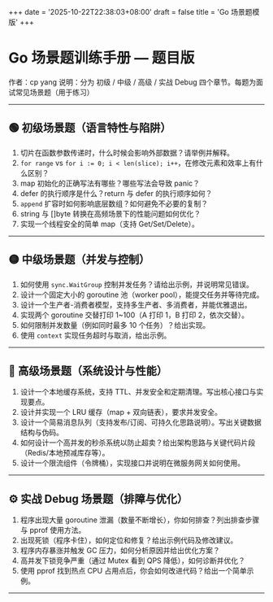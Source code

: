 +++
date = '2025-10-22T22:38:03+08:00'
draft = false
title = 'Go 场景题模版'
+++



# Go 场景题训练手册 — 题目版

作者：cp yang
说明：分为 初级 / 中级 / 高级 / 实战 Debug 四个章节。每题为面试常见场景题（用于练习）

---
## 🟢 初级场景题（语言特性与陷阱）

1. 切片在函数参数传递时，什么时候会影响外部数据？请举例并解释。
2. `for range` vs `for i := 0; i < len(slice); i++`，在修改元素和效率上有什么区别？
3. map 初始化的正确写法有哪些？哪些写法会导致 panic？
4. defer 的执行顺序是什么？return 与 defer 的执行顺序如何？
5. `append` 扩容时如何影响底层数组？如何避免不必要的复制？
6. string 与 []byte 转换在高频场景下的性能问题如何优化？
7. 实现一个线程安全的简单 map（支持 Get/Set/Delete）。

---
## 🟡 中级场景题（并发与控制）

1. 如何使用 `sync.WaitGroup` 控制并发任务？请给出示例，并说明常见错误。
2. 设计一个固定大小的 goroutine 池（worker pool），能提交任务并等待完成。
3. 设计一个生产者-消费者模型，支持多生产者、多消费者，并能优雅退出。
4. 实现两个 goroutine 交替打印 1~100（A 打印 1，B 打印 2，依次交替）。
5. 如何限制并发数量（例如同时最多 10 个任务）？给出实现。
6. 使用 `context` 实现任务超时与取消，给出示例。

---
## 🔴 高级场景题（系统设计与性能）

1. 设计一个本地缓存系统，支持 TTL、并发安全和定期清理。写出核心接口与实现要点。
2. 设计并实现一个 LRU 缓存（map + 双向链表），要求并发安全。
3. 设计一个简易消息队列（支持发布/订阅、可持久化思路说明）。写出关键数据结构与伪码。
4. 如何设计一个高并发的秒杀系统以防止超卖？给出架构思路与关键代码片段（Redis/本地预减库存等）。
5. 设计一个限流组件（令牌桶），实现接口并说明在微服务网关如何使用。

---
## ⚙️ 实战 Debug 场景题（排障与优化）

1. 程序出现大量 goroutine 泄漏（数量不断增长），你如何排查？列出排查步骤与 pprof 使用方法。
2. 出现死锁（程序卡住），如何定位和修复？给出示例代码及修改建议。
3. 程序内存暴涨并触发 GC 压力，如何分析原因并给出优化方案？
4. 高并发下锁竞争严重（通过 Mutex 看到 QPS 降低），如何诊断并优化？
5. 使用 pprof 找到热点 CPU 占用点后，你会如何改进代码？给出一个简单示例。
---

